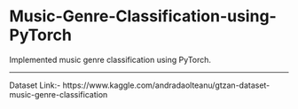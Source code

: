 # Music-Genre-Classification-using-PyTorch
Implemented music genre classification using PyTorch.
<hr>
Dataset Link:- https://www.kaggle.com/andradaolteanu/gtzan-dataset-music-genre-classification
